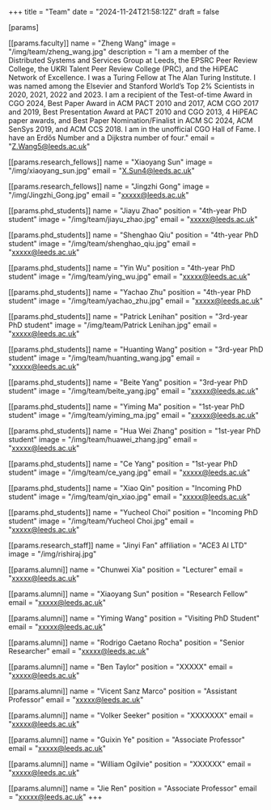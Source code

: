 +++
title = "Team"
date = "2024-11-24T21:58:12Z"
draft = false

[params]

[[params.faculty]]
name = "Zheng Wang"
image = "/img/team/zheng_wang.jpg"
description = "I am a member of the Distributed Systems and Services Group at Leeds, the EPSRC Peer Review College, the UKRI Talent Peer Review College (PRC), and the HiPEAC Network of Excellence. I was a Turing Fellow at The Alan Turing Institute. I was named among the Elsevier and Stanford World’s Top 2% Scientists in 2020, 2021, 2022 and 2023. I am a recipient of the Test-of-time Award in CGO 2024, Best Paper Award in ACM PACT 2010 and 2017, ACM CGO 2017 and 2019, Best Presentation Award at PACT 2010 and CGO 2013, 4 HiPEAC paper awards, and Best Paper Nomination/Finalist in ACM SC 2024, ACM SenSys 2019, and ACM CCS 2018. I am in the unofficial CGO Hall of Fame. I have an Erdős Number and a Dijkstra number of four."
email = "Z.Wang5@leeds.ac.uk"

[[params.research_fellows]]
name = "Xiaoyang Sun"
image = "/img/xiaoyang_sun.jpg"
email = "X.Sun4@leeds.ac.uk"

[[params.research_fellows]]
name = "Jingzhi Gong"
image = "/img/Jingzhi_Gong.jpg"
email = "xxxxx@leeds.ac.uk"

[[params.phd_students]]
name = "Jiayu Zhao"
position = "4th-year PhD student"
image = "/img/team/jiayu_zhao.jpg"
email = "xxxxx@leeds.ac.uk"

[[params.phd_students]]
name = "Shenghao Qiu"
position = "4th-year PhD student"
image = "/img/team/shenghao_qiu.jpg"
email = "xxxxx@leeds.ac.uk"

[[params.phd_students]]
name = "Yin Wu"
position = "4th-year PhD student"
image = "/img/team/ying_wu.jpg"
email = "xxxxx@leeds.ac.uk"

[[params.phd_students]]
name = "Yachao Zhu"
position = "4th-year PhD student"
image = "/img/team/yachao_zhu.jpg"
email = "xxxxx@leeds.ac.uk"

[[params.phd_students]]
name = "Patrick Lenihan"
position = "3rd-year PhD student"
image = "/img/team/Patrick Lenihan.jpg"
email = "xxxxx@leeds.ac.uk"

[[params.phd_students]]
name = "Huanting Wang"
position = "3rd-year PhD student"
image = "/img/team/huanting_wang.jpg"
email = "xxxxx@leeds.ac.uk"

[[params.phd_students]]
name = "Beite Yang"
position = "3rd-year PhD student"
image = "/img/team/beite_yang.jpg"
email = "xxxxx@leeds.ac.uk"

[[params.phd_students]]
name = "Yiming Ma"
position = "1st-year PhD student"
image = "/img/team/yiming_ma.jpg"
email = "xxxxx@leeds.ac.uk"

[[params.phd_students]]
name = "Hua Wei Zhang"
position = "1st-year PhD student"
image = "/img/team/huawei_zhang.jpg"
email = "xxxxx@leeds.ac.uk"

[[params.phd_students]]
name = "Ce Yang"
position = "1st-year PhD student"
image = "/img/team/ce_yang.jpg"
email = "xxxxx@leeds.ac.uk"

[[params.phd_students]]
name = "Xiao Qin"
position = "Incoming PhD student"
image = "/img/team/qin_xiao.jpg"
email = "xxxxx@leeds.ac.uk"

[[params.phd_students]]
name = "Yucheol Choi"
position = "Incoming PhD student"
image = "/img/team/Yucheol Choi.jpg"
email = "xxxxx@leeds.ac.uk"


[[params.research_staff]]
name = "Jinyi Fan"
affiliation = "ACE3 AI LTD"
image = "/img/rishiraj.jpg"

[[params.alumni]]
name = "Chunwei Xia"
position = "Lecturer"
email = "xxxxx@leeds.ac.uk"

[[params.alumni]]
name = "Xiaoyang Sun"
position = "Research Fellow"
email = "xxxxx@leeds.ac.uk"

[[params.alumni]]
name = "Yiming Wang"
position = "Visiting PhD Student"
email = "xxxxx@leeds.ac.uk"

[[params.alumni]]
name = "Rodrigo Caetano Rocha"
position = "Senior Researcher"
email = "xxxxx@leeds.ac.uk"

[[params.alumni]]
name = "Ben Taylor"
position = "XXXXX"
email = "xxxxx@leeds.ac.uk"

[[params.alumni]]
name = "Vicent Sanz Marco"
position = "Assistant Professor"
email = "xxxxx@leeds.ac.uk"

[[params.alumni]]
name = "Volker Seeker"
position = "XXXXXXX"
email = "xxxxx@leeds.ac.uk"

[[params.alumni]]
name = "Guixin Ye"
position = "Associate Professor"
email = "xxxxx@leeds.ac.uk"

[[params.alumni]]
name = "William Ogilvie"
position = "XXXXXX"
email = "xxxxx@leeds.ac.uk"

[[params.alumni]]
name = "Jie Ren"
position = "Associate Professor"
email = "xxxxx@leeds.ac.uk"
+++
